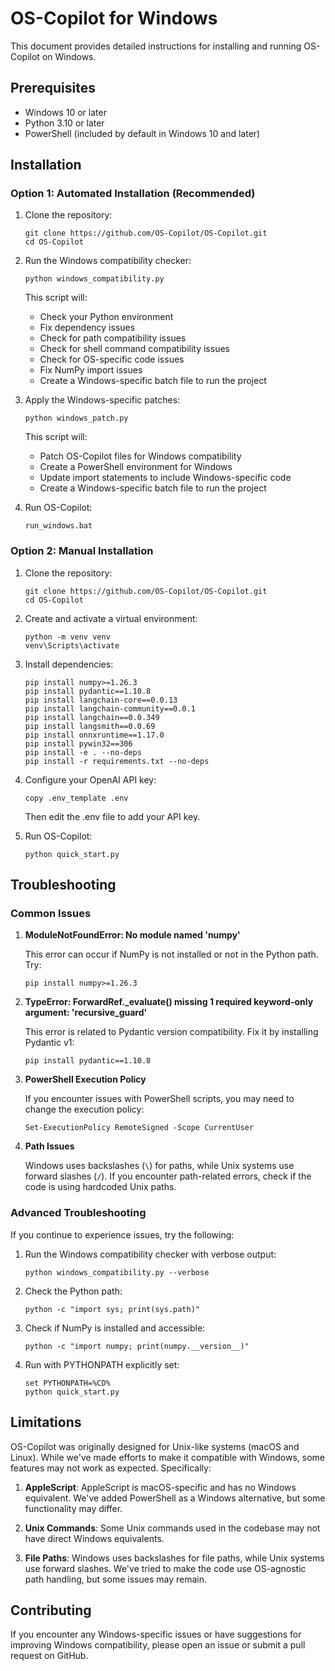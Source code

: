 # OS-Copilot for Windows

This document provides detailed instructions for installing and running OS-Copilot on Windows.

## Prerequisites

- Windows 10 or later
- Python 3.10 or later
- PowerShell (included by default in Windows 10 and later)

## Installation

### Option 1: Automated Installation (Recommended)

1. Clone the repository:
   ```
   git clone https://github.com/OS-Copilot/OS-Copilot.git
   cd OS-Copilot
   ```

2. Run the Windows compatibility checker:
   ```
   python windows_compatibility.py
   ```
   This script will:
   - Check your Python environment
   - Fix dependency issues
   - Check for path compatibility issues
   - Check for shell command compatibility issues
   - Check for OS-specific code issues
   - Fix NumPy import issues
   - Create a Windows-specific batch file to run the project

3. Apply the Windows-specific patches:
   ```
   python windows_patch.py
   ```
   This script will:
   - Patch OS-Copilot files for Windows compatibility
   - Create a PowerShell environment for Windows
   - Update import statements to include Windows-specific code
   - Create a Windows-specific batch file to run the project

4. Run OS-Copilot:
   ```
   run_windows.bat
   ```

### Option 2: Manual Installation

1. Clone the repository:
   ```
   git clone https://github.com/OS-Copilot/OS-Copilot.git
   cd OS-Copilot
   ```

2. Create and activate a virtual environment:
   ```
   python -m venv venv
   venv\Scripts\activate
   ```

3. Install dependencies:
   ```
   pip install numpy>=1.26.3
   pip install pydantic==1.10.8
   pip install langchain-core==0.0.13
   pip install langchain-community==0.0.1
   pip install langchain==0.0.349
   pip install langsmith==0.0.69
   pip install onnxruntime==1.17.0
   pip install pywin32==306
   pip install -e . --no-deps
   pip install -r requirements.txt --no-deps
   ```

4. Configure your OpenAI API key:
   ```
   copy .env_template .env
   ```
   Then edit the .env file to add your API key.

5. Run OS-Copilot:
   ```
   python quick_start.py
   ```

## Troubleshooting

### Common Issues

1. **ModuleNotFoundError: No module named 'numpy'**
   
   This error can occur if NumPy is not installed or not in the Python path. Try:
   ```
   pip install numpy>=1.26.3
   ```

2. **TypeError: ForwardRef._evaluate() missing 1 required keyword-only argument: 'recursive_guard'**
   
   This error is related to Pydantic version compatibility. Fix it by installing Pydantic v1:
   ```
   pip install pydantic==1.10.8
   ```

3. **PowerShell Execution Policy**
   
   If you encounter issues with PowerShell scripts, you may need to change the execution policy:
   ```
   Set-ExecutionPolicy RemoteSigned -Scope CurrentUser
   ```

4. **Path Issues**
   
   Windows uses backslashes (`\`) for paths, while Unix systems use forward slashes (`/`). If you encounter path-related errors, check if the code is using hardcoded Unix paths.

### Advanced Troubleshooting

If you continue to experience issues, try the following:

1. Run the Windows compatibility checker with verbose output:
   ```
   python windows_compatibility.py --verbose
   ```

2. Check the Python path:
   ```
   python -c "import sys; print(sys.path)"
   ```

3. Check if NumPy is installed and accessible:
   ```
   python -c "import numpy; print(numpy.__version__)"
   ```

4. Run with PYTHONPATH explicitly set:
   ```
   set PYTHONPATH=%CD%
   python quick_start.py
   ```

## Limitations

OS-Copilot was originally designed for Unix-like systems (macOS and Linux). While we've made efforts to make it compatible with Windows, some features may not work as expected. Specifically:

1. **AppleScript**: AppleScript is macOS-specific and has no Windows equivalent. We've added PowerShell as a Windows alternative, but some functionality may differ.

2. **Unix Commands**: Some Unix commands used in the codebase may not have direct Windows equivalents.

3. **File Paths**: Windows uses backslashes for file paths, while Unix systems use forward slashes. We've tried to make the code use OS-agnostic path handling, but some issues may remain.

## Contributing

If you encounter any Windows-specific issues or have suggestions for improving Windows compatibility, please open an issue or submit a pull request on GitHub. 